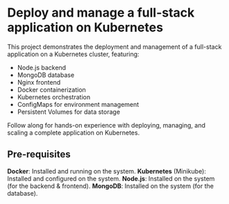 # Deploy and manage a full-stack application on Kubernetes

This project demonstrates the deployment and management of a full-stack application on a Kubernetes cluster, featuring:
- Node.js backend
- MongoDB database
- Nginx frontend
- Docker containerization
- Kubernetes orchestration
- ConfigMaps for environment management
- Persistent Volumes for data storage

Follow along for hands-on experience with deploying, managing, and scaling a complete application on Kubernetes.

## Pre-requisites

**Docker**: Installed and running on the system.
**Kubernetes** (Minikube): Installed and configured on the system.
**Node.js**: Installed on the system (for the backend &amp; frontend).
**MongoDB**: Installed on the system (for the database).
